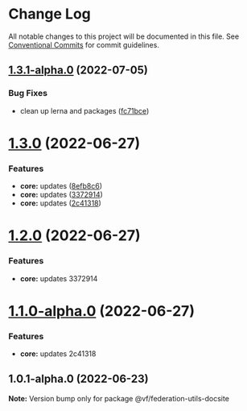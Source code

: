 # Change Log

All notable changes to this project will be documented in this file.
See [Conventional Commits](https://conventionalcommits.org) for commit guidelines.

## [1.3.1-alpha.0](https://vfuk-digital.visualstudio.com/Digital/_git/lib-web-federation-utils/compare/@vf/federation-utils-docsite@1.3.0...@vf/federation-utils-docsite@1.3.1-alpha.0) (2022-07-05)


### Bug Fixes

* clean up lerna and packages ([fc71bce](https://vfuk-digital.visualstudio.com/Digital/_git/lib-web-federation-utils/commits/fc71bceea2880b9d479d95903c6eea67fc2ee27f))





# [1.3.0](https://vfuk-digital.visualstudio.com/Digital/_git/lib-web-federation-utils/compare/@vf/federation-utils-docsite@1.0.1-alpha.0...@vf/federation-utils-docsite@1.3.0) (2022-06-27)


### Features

* **core:** updates ([8efb8c6](https://vfuk-digital.visualstudio.com/Digital/_git/lib-web-federation-utils/commits/8efb8c677d8ae781f4d6fe858223952749a49b73))
* **core:** updates ([3372914](https://vfuk-digital.visualstudio.com/Digital/_git/lib-web-federation-utils/commits/3372914eb8059873dae677c1db41418c6c5c9793))
* **core:** updates ([2c41318](https://vfuk-digital.visualstudio.com/Digital/_git/lib-web-federation-utils/commits/2c413188f59c6a09bed731a994e05d814caf84d2))





# [1.2.0](/compare/@vf/federation-utils-docsite@1.1.0-alpha.0...@vf/federation-utils-docsite@1.2.0) (2022-06-27)


### Features

* **core:** updates 3372914





# [1.1.0-alpha.0](/compare/@vf/federation-utils-docsite@1.0.1-alpha.0...@vf/federation-utils-docsite@1.1.0-alpha.0) (2022-06-27)


### Features

* **core:** updates 2c41318





## 1.0.1-alpha.0 (2022-06-23)

**Note:** Version bump only for package @vf/federation-utils-docsite
